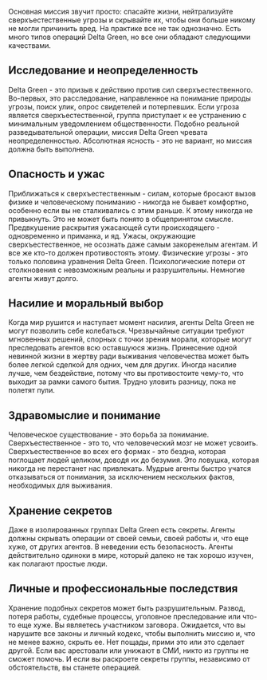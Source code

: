 Основная миссия звучит просто: спасайте жизни, нейтрализуйте сверхъестественные угрозы и скрывайте их, чтобы они больше никому не могли причинить вред. На практике все не так однозначно. Есть много типов операций Delta Green, но все они обладают следующими качествами.

## Исследование и неопределенность 

Delta Green - это призыв к действию против сил сверхъестественного. Во-первых, это расследование, направленное на понимание природы угрозы, поиск улик, опрос свидетелей и потерпевших. Если угроза является сверхъестественной, группа приступает к ее устранению с минимальным уведомлением общественности. Подобно реальной разведывательной операции, миссия Delta Green чревата неопределенностью. Абсолютная ясность - это не вариант, но миссия должна быть выполнена.

## Опасность и ужас

Приближаться к сверхъестественным - силам, которые бросают вызов физике и человеческому пониманию - никогда не бывает комфортно, особенно если вы не сталкивались с этим раньше. К этому никогда не привыкнуть. Это не может быть понято в общепринятом смысле. Предвкушение раскрытия ужасающей сути происходящего - одновременно и приманка, и яд. Ужасы, окружающие сверхъестественное, не осознать даже самым закоренелым агентам. И все же кто-то должен противостоять этому. Физические угрозы - это только половина уравнения Delta Green. Психологические потери от столкновения с невозможным реальны и разрушительны. Немногие агенты живут долго.

## Насилие и моральный выбор

Когда мир рушится и наступает момент насилия, агенты Delta Green не могут позволить себе колебаться. Чрезвычайные ситуации требуют мгновенных решений, спорных с точки зрения морали, которые могут преследовать агентов всю оставшуюся жизнь. Принесение одной невинной жизни в жертву ради выживания человечества может быть более легкой сделкой для одних, чем для других. Иногда насилие лучше, чем бездействие, потому что вы противостоите чему-то, что выходит за рамки самого бытия. Трудно уловить разницу, пока не полетят пули.

## Здравомыслие и понимание

Человеческое существование - это борьба за понимание. Сверхъестественное - это то, что человеческий мозг не может усвоить. Сверхъестественное во всех его формах - это бездна, которая поглощает людей целиком, доводя их до безумия. Это ловушка, которая никогда не перестанет нас привлекать. Мудрые агенты быстро учатся отказываться от понимания, за исключением нескольких фактов, необходимых для выживания.

## Хранение секретов

Даже в изолированных группах Delta Green есть секреты. Агенты должны скрывать операции от своей семьи, своей работы и, что еще хуже, от других агентов. В неведении есть безопасность. Агенты действительно одиноки в мире, который далеко не так хорошо изучен, как полагают простые люди.

## Личные и профессиональные последствия 

Хранение подобных секретов может быть разрушительным. Развод, потеря работы, судебные процессы, уголовное преследование или что-то еще хуже. Вы являетесь участником заговора. Ожидается, что вы нарушите все законы и личный кодекс, чтобы выполнить миссию и, что не менее важно, скрыть ее. Нет пощады, прими это или это сделает другой. Если вас арестовали или унижают в СМИ, никто из группы не сможет помочь. И если вы раскроете секреты группы, независимо от обстоятельств, вы станете операцией.